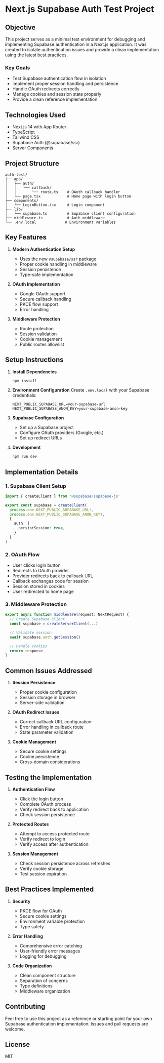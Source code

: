# Next.js Supabase Auth Test Project

## Objective
This project serves as a minimal test environment for debugging and implementing Supabase authentication in a Next.js application. It was created to isolate authentication issues and provide a clean implementation using the latest best practices.

### Key Goals
- Test Supabase authentication flow in isolation
- Implement proper session handling and persistence
- Handle OAuth redirects correctly
- Manage cookies and session state properly
- Provide a clean reference implementation

## Technologies Used
- Next.js 14 with App Router
- TypeScript
- Tailwind CSS
- Supabase Auth (@supabase/ssr)
- Server Components

## Project Structure

```
auth-test/
├── app/
│   ├── auth/
│   │   └── callback/
│   │       └── route.ts    # OAuth callback handler
│   └── page.tsx            # Home page with login button
├── components/
│   └── LoginButton.tsx     # Login component
├── lib/
│   └── supabase.ts         # Supabase client configuration
├── middleware.ts           # Auth middleware
└── .env.local             # Environment variables
```

## Key Features
1. **Modern Authentication Setup**
   - Uses the new `@supabase/ssr` package
   - Proper cookie handling in middleware
   - Session persistence
   - Type-safe implementation

2. **OAuth Implementation**
   - Google OAuth support
   - Secure callback handling
   - PKCE flow support
   - Error handling

3. **Middleware Protection**
   - Route protection
   - Session validation
   - Cookie management
   - Public routes allowlist

## Setup Instructions

1. **Install Dependencies**
   ```bash
   npm install
   ```

2. **Environment Configuration**
   Create `.env.local` with your Supabase credentials:
   ```
   NEXT_PUBLIC_SUPABASE_URL=your-supabase-url
   NEXT_PUBLIC_SUPABASE_ANON_KEY=your-supabase-anon-key
   ```

3. **Supabase Configuration**
   - Set up a Supabase project
   - Configure OAuth providers (Google, etc.)
   - Set up redirect URLs

4. **Development**
   ```bash
   npm run dev
   ```

## Implementation Details

### 1. Supabase Client Setup
```typescript
import { createClient } from '@supabase/supabase-js'

export const supabase = createClient(
  process.env.NEXT_PUBLIC_SUPABASE_URL!,
  process.env.NEXT_PUBLIC_SUPABASE_ANON_KEY!,
  {
    auth: {
      persistSession: true,
    }
  }
)
```

### 2. OAuth Flow
- User clicks login button
- Redirects to OAuth provider
- Provider redirects back to callback URL
- Callback exchanges code for session
- Session stored in cookies
- User redirected to home page

### 3. Middleware Protection
```typescript
export async function middleware(request: NextRequest) {
  // Create Supabase client
  const supabase = createServerClient(...)

  // Validate session
  await supabase.auth.getSession()

  // Handle cookies
  return response
}
```

## Common Issues Addressed

1. **Session Persistence**
   - Proper cookie configuration
   - Session storage in browser
   - Server-side validation

2. **OAuth Redirect Issues**
   - Correct callback URL configuration
   - Error handling in callback route
   - State parameter validation

3. **Cookie Management**
   - Secure cookie settings
   - Cookie persistence
   - Cross-domain considerations

## Testing the Implementation

1. **Authentication Flow**
   - Click the login button
   - Complete OAuth process
   - Verify redirect back to application
   - Check session persistence

2. **Protected Routes**
   - Attempt to access protected route
   - Verify redirect to login
   - Verify access after authentication

3. **Session Management**
   - Check session persistence across refreshes
   - Verify cookie storage
   - Test session expiration

## Best Practices Implemented

1. **Security**
   - PKCE flow for OAuth
   - Secure cookie settings
   - Environment variable protection
   - Type safety

2. **Error Handling**
   - Comprehensive error catching
   - User-friendly error messages
   - Logging for debugging

3. **Code Organization**
   - Clean component structure
   - Separation of concerns
   - Type definitions
   - Middleware organization

## Contributing
Feel free to use this project as a reference or starting point for your own Supabase authentication implementation. Issues and pull requests are welcome.

## License
MIT
